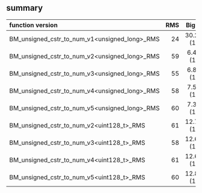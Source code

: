 
## summary

|function version       | RMS                  | Big O                      |
|:----------------------|---------------------:|:--------------------------:|
| BM_unsigned_cstr_to_num_v1<unsigned_long>_RMS | 24 | 30.20 (1) |
| BM_unsigned_cstr_to_num_v2<unsigned_long>_RMS | 59 | 6.49 (1) |
| BM_unsigned_cstr_to_num_v3<unsigned_long>_RMS | 55 | 6.80 (1) |
| BM_unsigned_cstr_to_num_v4<unsigned_long>_RMS | 58 | 7.58 (1) |
| BM_unsigned_cstr_to_num_v5<unsigned_long>_RMS | 60 | 7.34 (1) |
| BM_unsigned_cstr_to_num_v2<uint128_t>_RMS | 61 | 12.70 (1) |
| BM_unsigned_cstr_to_num_v3<uint128_t>_RMS | 58 | 12.68 (1) |
| BM_unsigned_cstr_to_num_v4<uint128_t>_RMS | 61 | 12.67 (1) |
| BM_unsigned_cstr_to_num_v5<uint128_t>_RMS | 60 | 12.89 (1) |
